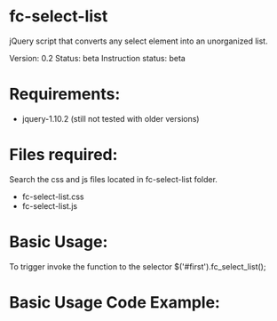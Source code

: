 fc-select-list
==============

jQuery script that converts any select element into an unorganized list.

Version: 0.2
Status: beta
Instruction status: beta

Requirements:
=============
- jquery-1.10.2 (still not tested with older versions)

Files required:
===================
Search the css and js files located in fc-select-list folder.
- fc-select-list.css
- fc-select-list.js




Basic Usage:
===================
To trigger invoke the function to the selector
$('#first').fc_select_list();


Basic Usage Code Example:
=========================
<script type="text/javascript" src="http://code.jquery.com/jquery-1.10.2.min.js" /></script>
<link href="fc-select-list/fc-select-list.css" rel="stylesheet" type="text/css">
<script src="fc-select-list/fc-select-list.js" type="text/javascript"></script>
<script type="text/javascript">
  $(document).ready(function() {
    $('#first').fc_select_list();
  });
</script>


 
